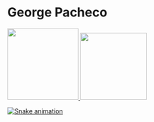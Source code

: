 
# George Pacheco

 <div>
  <a href="https://github.com/layka-pacheco">
  <img height="160em" src="https://github-readme-stats.vercel.app/api?username=layka-pacheco&show_icons=true&theme=dracula&include_all_commits=true&count_private=true"/>
  <img height="150em" src="https://github-readme-stats.vercel.app/api/top-langs/?username=layka-pacheco&layout=compact&langs_count=7&theme=dracula"/>
</div>

![Snake animation](https://github.com/layka-pacheco/layka-pacheco/blob/output/github-contribution-grid-snake.svg)
